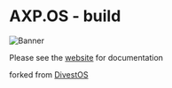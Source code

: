 # AXP.OS - build

![Banner](https://avatars.githubusercontent.com/u/139685517?s=200&v=4)

Please see the [website](https://axpos.org) for documentation

forked from [DivestOS](https://divestos.org)

